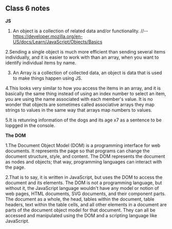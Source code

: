 ## Class 6 notes

**JS**

1. An object is a collection of related data and/or functionality.
//--https://developer.mozilla.org/en-US/docs/Learn/JavaScript/Objects/Basics

2.Sending a single object is much more efficient than sending several items individually,
and it is easier to work with than an array,
when you want to identify individual items by name.

3. An Array is a collection of collected data, an object is data that is used to make things happen using JS.

4.This looks very similar to how you access the items in an array, and it is basically the same thing
instead of using an index number to select an item, you are using the name associated with each member's value.
It is no wonder that objects are sometimes called associative arrays
they map strings to values in the same way that arrays map numbers to values.

5.It is retunring information of the dogs and its age x7 as a sentence to be lopgged in the console.

**The DOM**

1.The Document Object Model (DOM) is a programming interface for web documents.
It represents the page so that programs can change the document structure, style, and content.
The DOM represents the document as nodes and objects; that way, programming languages can interact with the page.

2.That is to say, it is written in JavaScript, but uses the DOM to access the document and its elements.
The DOM is not a programming language, but without it, the JavaScript language wouldn't have any model or notion of web pages, HTML documents, SVG documents, and their component parts.
The document as a whole, the head, tables within the document, table headers, text within the table cells, and all other elements in a document are parts of the document object model for that document.
They can all be accessed and manipulated using the DOM and a scripting language like JavaScript.
